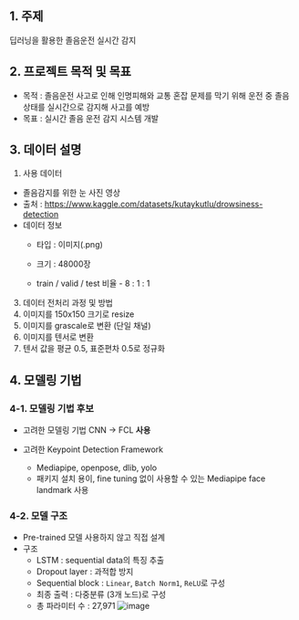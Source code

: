 ## 1. 주제

딥러닝을 활용한 졸음운전 실시간 감지 

## 2. 프로젝트 목적 및 목표

- 목적 : 졸음운전 사고로 인해 인명피해와 교통 혼잡 문제를 막기 위해 운전 중 졸음 상태를 실시간으로 감지해 사고를 예방
- 목표 : 실시간 졸음 운전 감지 시스템 개발

## 3. 데이터 설명

1. 사용 데이터 
- 졸음감지를 위한 눈 사진 영상  
- 출처 : https://www.kaggle.com/datasets/kutaykutlu/drowsiness-detection
- 데이터 정보        
    - 타입 : 이미지(.png)
        
    - 크기 : 48000장
      
    - train / valid / test 비율  - 8 : 1 : 1
    
3. 데이터 전처리 과정 및 방법
  1. 이미지를 150x150 크기로 resize
  2. 이미지를 grascale로 변환 (단일 채널)
  3. 이미지를 텐서로 변환
  4. 텐서 값을 평균 0.5, 표준편차 0.5로 정규화

## 4.  모델링 기법
### 4-1. 모델링 기법 후보 
- 고려한 모델링 기법
  CNN → FCL   **사용**
    
- 고려한 Keypoint Detection Framework
    - Mediapipe, openpose, dlib, yolo
    - 패키지 설치 용이, fine tuning 없이 사용할 수 있는 Mediapipe face landmark 사용

### 4-2. 모델 구조
- Pre-trained 모델 사용하지 않고 직접 설계
- 구조
    - LSTM : sequential data의 특징 추출
    - Dropout layer :  과적합 방지
    - Sequential block : `Linear`, `Batch Norm1`, `ReLU`로 구성
    - 최종 출력 : 다중분류 (3개 노드)로 구성
    - 총 파라미터 수 : 27,971
  ![image](https://github.com/Playdata-G-DA35/DA35-4th---DriverDrowsinessDetection/assets/156928146/2f8d2707-b62f-4a8c-a31f-89c8912c0760)

